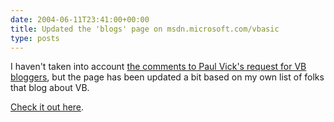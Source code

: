 ```yaml
---
date: 2004-06-11T23:41:00+00:00
title: Updated the 'blogs' page on msdn.microsoft.com/vbasic
type: posts
---
```

I haven't taken into account [the comments to Paul Vick's request for VB bloggers](http://www.panopticoncentral.net/archive/2004/06/01/1123.aspx), but the page has been updated a bit based on my own list of folks that blog about VB.

[Check it out here](http://msdn.microsoft.com/vbasic/community/blogs/default.aspx).
